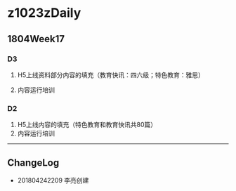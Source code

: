 # z1023zDaily

## 1804Week17

### D3

1. H5上线资料部分内容的填充（教育快讯：四六级；特色教育：雅思）

2. 内容运行培训



### D2

1. H5上线内容的填充（特色教育和教育快讯共80篇）
2. 内容运行培训

----

## ChangeLog

- 201804242209 李亮创建
